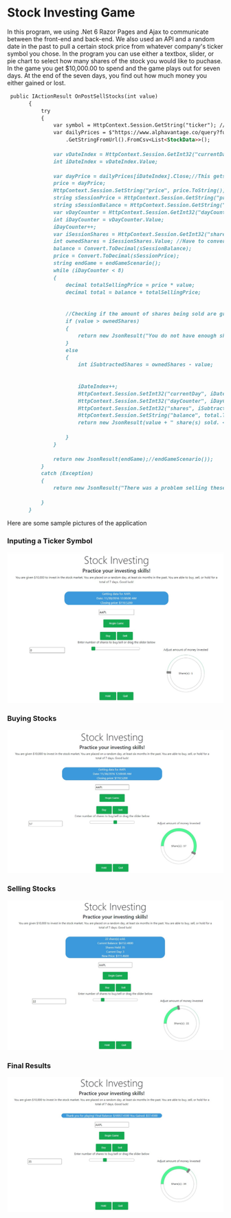 # Stock Investing Game

In this program, we using .Net 6 Razor Pages and Ajax to communicate between the front-end and back-end. We also used an API and a random date in the past to pull a
certain stock price from whatever company's ticker symbol you chose. In the program you can use either a textbox, slider, or pie chart to select how many shares of
the stock you would like to puchase. In the game you get $10,000.00 to spend and the game plays out for seven days. At the end of the seven days, you find out how much
money you either gained or lost.
 
 ```markdown
  public IActionResult OnPostSellStocks(int value)
        {
            try
            {
                var symbol = HttpContext.Session.GetString("ticker"); //Setting the ticker symbol to what the user has entered
                var dailyPrices = $"https://www.alphavantage.co/query?function=TIME_SERIES_DAILY&symbol={symbol}&outputsize=full&apikey={apiKey}&datatype=csv"
                    .GetStringFromUrl().FromCsv<List<StockData>>();
                
                var vDateIndex = HttpContext.Session.GetInt32("currentDay"); //getting date index
                int iDateIndex = vDateIndex.Value;
               
                var dayPrice = dailyPrices[iDateIndex].Close;//This gets the price
                price = dayPrice;
                HttpContext.Session.SetString("price", price.ToString());
                string sSessionPrice = HttpContext.Session.GetString("price"); //Getting session price
                string sSessionBalance = HttpContext.Session.GetString("balance"); //Getting session balance
                var vDayCounter = HttpContext.Session.GetInt32("dayCounter");
                int iDayCounter = vDayCounter.Value;
                iDayCounter++;
                var iSessionShares = HttpContext.Session.GetInt32("shares"); //Getting sessions shares
                int ownedShares = iSessionShares.Value; //Have to convert nullable-int to int
                balance = Convert.ToDecimal(sSessionBalance);
                price = Convert.ToDecimal(sSessionPrice);
                string endGame = endGameScenario();
                while (iDayCounter < 8)
                {
                    decimal totalSellingPrice = price * value;
                    decimal total = balance + totalSellingPrice;


                    //Checking if the amount of shares being sold are greater than the amount of shares owned
                    if (value > ownedShares)
                    {
                        return new JsonResult("You do not have enough shares to sell!");
                    }
                    else
                    {
                        int iSubtractedShares = ownedShares - value;


                        iDateIndex++;
                        HttpContext.Session.SetInt32("currentDay", iDateIndex);
                        HttpContext.Session.SetInt32("dayCounter", iDayCounter);
                        HttpContext.Session.SetInt32("shares", iSubtractedShares); //Setting session shares held
                        HttpContext.Session.SetString("balance", total.ToString()); //Setting session balance
                        return new JsonResult(value + " share(s) sold. <br> Current Balance: $" + total + "<br> Shares Held: " + iSubtractedShares + "<br> Current Day: " + iDayCounter + "<br> New Price:  $" + price);

                    }
                }

                return new JsonResult(endGame);//endGameScenario());
            }
            catch (Exception)
            {
                return new JsonResult("There was a problem selling these stocks!");

            }
        }
```
Here are some sample pictures of the application

### Inputing a Ticker Symbol
![Home Page](https://github.com/DaleRomney/DaleRomney.github.io/blob/main/Porfolio/Stock_Ticker_Selected.jpg)

### Buying Stocks
![Buying Stocks](https://github.com/DaleRomney/DaleRomney.github.io/blob/main/Porfolio/Stock_Purchase.jpg)

### Selling Stocks
![Selling Stocks](https://github.com/DaleRomney/DaleRomney.github.io/blob/main/Porfolio/Stock_Sale.jpg)

### Final Results
![Final Results](https://github.com/DaleRomney/DaleRomney.github.io/blob/main/Porfolio/Stock_Final.jpg)
